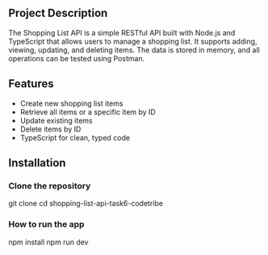 
## Project Description

The Shopping List API is a simple RESTful API built with Node.js and TypeScript that allows users to manage a shopping list. It supports adding, viewing, updating, and deleting items. The data is stored in memory, and all operations can be tested using Postman.

##  Features

- Create new shopping list items  
- Retrieve all items or a specific item by ID  
- Update existing items  
- Delete items by ID  
- TypeScript for clean, typed code  

## Installation


### Clone the repository

git clone
cd shopping-list-api-task6-codetribe

### How to run the app

npm install
npm run dev
